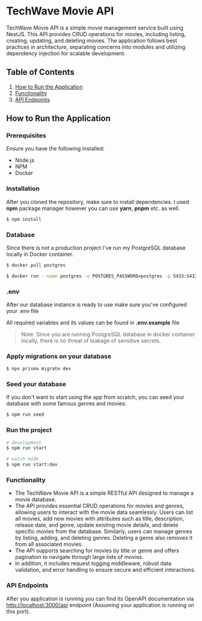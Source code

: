 # TechWave Movie API

TechWave Movie API is a simple movie management service built using NestJS. This API provides CRUD operations for movies, including listing, creating, updating, and deleting movies. The application follows best practices in architecture, separating concerns into modules and utilizing dependency injection for scalable development.

## Table of Contents

1. [How to Run the Application](#how-to-run-the-application)
2. [Functionality](#functionality)
3. [API Endpoints](#api-endpoints)

## How to Run the Application

### Prerequisites

Ensure you have the following installed:

- Node.js
- NPM
- Docker

### Installation

After you cloned the repository, make sure to install dependencies. I used **npm** package manager however you can use **yarn**, **pnpm** etc. as well.

```bash
$ npm install
```

### Database

Since there is not a production project I've run my PostgreSQL database locally in Docker container.

```bash
$ docker pull postgres
```

```bash
$ docker run --name postgres -e POSTGRES_PASSWORD=postgres -p 5433:5432 -d postgres
```

### .env

After our database instance is ready to use make sure you've configured your .env file

All required variables and its values can be found in **.env.example** file

> Note: Since you are running PostgreSQL database in docker container locally, there is no threat of leakage of sensitive secrets.

### Apply migrations on your database

```bash
$ npx prisma migrate dev
```

### Seed your database

If you don't want to start using the app from scratch, you can seed your database with some famous genres and movies:

```bash
$ npm run seed
```

### Run the project

```bash
# development
$ npm run start

# watch mode
$ npm run start:dev

```

### Functionality

- The TechWave Movie API is a simple RESTful API designed to manage a movie database.
- The API provides essential CRUD operations for movies and genres, allowing users to interact with the movie data seamlessly. Users can list all movies, add new movies with attributes such as title, description, release date, and genre, update existing movie details, and delete specific movies from the database. Similarly, users can manage genres by listing, adding, and deleting genres. Deleting a genre also removes it from all associated movies.
- The API supports searching for movies by title or genre and offers pagination to navigate through large lists of movies.
- In addition, it includes request logging middleware, robust data validation, and error handling to ensure secure and efficient interactions.

### API Endpoints

After you application is running you can find its OpenAPI documentation via [http://localhost:3000/api](http://localhost:3000/api) endpoint (Assuming your application is running on this port).
